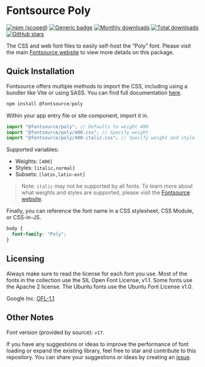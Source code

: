 # Fontsource Poly

[![npm (scoped)](https://img.shields.io/npm/v/@fontsource/poly?color=brightgreen)](https://www.npmjs.com/package/@fontsource/poly) [![Generic badge](https://img.shields.io/badge/fontsource-passing-brightgreen)](https://github.com/fontsource/fontsource) [![Monthly downloads](https://badgen.net/npm/dm/@fontsource/poly)](https://github.com/fontsource/fontsource) [![Total downloads](https://badgen.net/npm/dt/@fontsource/poly)](https://github.com/fontsource/fontsource) [![GitHub stars](https://img.shields.io/github/stars/fontsource/fontsource.svg?style=social&label=Star)](https://github.com/fontsource/fontsource/stargazers)

The CSS and web font files to easily self-host the “Poly” font. Please visit the main [Fontsource website](https://fontsource.org/fonts/poly) to view more details on this package.

## Quick Installation

Fontsource offers multiple methods to import the CSS, including using a bundler like Vite or using SASS. You can find full documentation [here](https://fontsource.org/docs/getting-started/introduction).

```javascript
npm install @fontsource/poly
```

Within your app entry file or site component, import it in.

```javascript
import "@fontsource/poly"; // Defaults to weight 400
import "@fontsource/poly/400.css"; // Specify weight
import "@fontsource/poly/400-italic.css"; // Specify weight and style
```

Supported variables:
- Weights: `[400]`
- Styles: `[italic,normal]`
- Subsets: `[latin,latin-ext]`

> Note: `italic` may not be supported by all fonts. To learn more about what weights and styles are supported, please visit the [Fontsource website](https://fontsource.org/fonts/poly).

Finally, you can reference the font name in a CSS stylesheet, CSS Module, or CSS-in-JS.

```css
body {
  font-family: "Poly";
}
```

## Licensing
Always make sure to read the license for each font you use. Most of the fonts in the collection use the SIL Open Font License, v1.1. Some fonts use the Apache 2 license. The Ubuntu fonts use the Ubuntu Font License v1.0.

Google Inc.
[OFL-1.1](http://scripts.sil.org/OFL)

## Other Notes
Font version (provided by source): `v17`.

If you have any suggestions or ideas to improve the performance of font loading or expand the existing library, feel free to star and contribute to this repository. You can share your suggestions or ideas by creating an [issue](https://github.com/fontsource/fontsource/issues).
